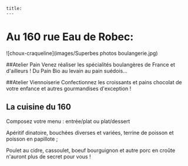 	title: 
	---
# Au 160 rue Eau de Robec:
![choux-craqueline](images/Superbes photos boulangerie.jpg)

##Atelier Pain
Venez réaliser les spécialités boulangères de France et d'ailleurs ! Du Pain Bio au levain au pain suédois...

##Atelier Viennoiserie
Confectionnez les croissants et pains chocolat de votre enfance et autres gourmandises d'exception !

## La cuisine du 160
Composez votre menu : entrée/plat ou plat/dessert

Apéritif dinatoire, bouchées diverses et variées, terrine de poisson et poisson en papillote ;


Poulet au cidre, cassoulet, boeuf bourguignon et autre porc en croûte n'auront plus de secret pour vous !
